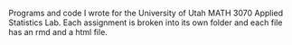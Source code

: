  Programs and code I wrote for the University of Utah MATH 3070 Applied Statistics Lab.  Each assignment is broken into its own folder and each file has an rmd and a html file.
